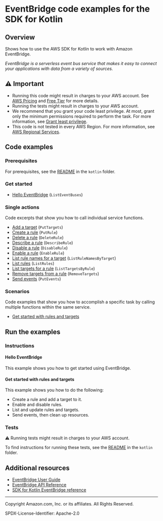 <!--Generated by WRITEME on 2023-09-12 00:35:15.835208 (UTC)-->
# EventBridge code examples for the SDK for Kotlin

## Overview

Shows how to use the AWS SDK for Kotlin to work with Amazon EventBridge.

<!--custom.overview.start-->
<!--custom.overview.end-->

*EventBridge is a serverless event bus service that makes it easy to connect your applications with data from a variety of sources.*

## ⚠ Important

* Running this code might result in charges to your AWS account. See [AWS Pricing](https://aws.amazon.com/pricing/?aws-products-pricing.sort-by=item.additionalFields.productNameLowercase&aws-products-pricing.sort-order=asc&awsf.Free%20Tier%20Type=*all&awsf.tech-category=*all) and [Free Tier](https://aws.amazon.com/free/?all-free-tier.sort-by=item.additionalFields.SortRank&all-free-tier.sort-order=asc&awsf.Free%20Tier%20Types=*all&awsf.Free%20Tier%20Categories=*all) for more details.
* Running the tests might result in charges to your AWS account.
* We recommend that you grant your code least privilege. At most, grant only the minimum permissions required to perform the task. For more information, see [Grant least privilege](https://docs.aws.amazon.com/IAM/latest/UserGuide/best-practices.html#grant-least-privilege).
* This code is not tested in every AWS Region. For more information, see [AWS Regional Services](https://aws.amazon.com/about-aws/global-infrastructure/regional-product-services).

<!--custom.important.start-->
<!--custom.important.end-->

## Code examples

### Prerequisites

For prerequisites, see the [README](../../README.md#Prerequisites) in the `kotlin` folder.


<!--custom.prerequisites.start-->
<!--custom.prerequisites.end-->


### Get started

* [Hello EventBridge](bin/main/com/kotlin/eventbridge/HelloEventBridge.kt#L11) (`ListEventBuses`)

### Single actions

Code excerpts that show you how to call individual service functions.

* [Add a target](bin/main/com/kotlin/eventbridge/EventbridgeMVP.kt#L550) (`PutTargets`)
* [Create a rule](bin/main/com/kotlin/eventbridge/CreateRuleSchedule.kt#L55) (`PutRule`)
* [Delete a rule](bin/main/com/kotlin/eventbridge/EventbridgeMVP.kt#L329) (`DeleteRule`)
* [Describe a rule](bin/main/com/kotlin/eventbridge/EventbridgeMVP.kt#L463) (`DescribeRule`)
* [Disable a rule](bin/main/com/kotlin/eventbridge/EventbridgeMVP.kt#L476) (`DisableRule`)
* [Enable a rule](bin/main/com/kotlin/eventbridge/EventbridgeMVP.kt#L476) (`EnableRule`)
* [List rule names for a target](bin/main/com/kotlin/eventbridge/EventbridgeMVP.kt#L520) (`ListRuleNamesByTarget`)
* [List rules](bin/main/com/kotlin/eventbridge/EventbridgeMVP.kt#L618) (`ListRules`)
* [List targets for a rule](bin/main/com/kotlin/eventbridge/EventbridgeMVP.kt#L535) (`ListTargetsByRule`)
* [Remove targets from a rule](bin/main/com/kotlin/eventbridge/EventbridgeMVP.kt#L341) (`RemoveTargets`)
* [Send events](bin/main/com/kotlin/eventbridge/EventbridgeMVP.kt#L367) (`PutEvents`)

### Scenarios

Code examples that show you how to accomplish a specific task by calling multiple
functions within the same service.

* [Get started with rules and targets](bin/main/com/kotlin/eventbridge/EventbridgeMVP.kt)

## Run the examples

### Instructions


<!--custom.instructions.start-->
<!--custom.instructions.end-->

#### Hello EventBridge

This example shows you how to get started using EventBridge.



#### Get started with rules and targets

This example shows you how to do the following:

* Create a rule and add a target to it.
* Enable and disable rules.
* List and update rules and targets.
* Send events, then clean up resources.

<!--custom.scenario_prereqs.eventbridge_Scenario_GettingStarted.start-->
<!--custom.scenario_prereqs.eventbridge_Scenario_GettingStarted.end-->


<!--custom.scenarios.eventbridge_Scenario_GettingStarted.start-->
<!--custom.scenarios.eventbridge_Scenario_GettingStarted.end-->

### Tests

⚠ Running tests might result in charges to your AWS account.


To find instructions for running these tests, see the [README](../../README.md#Tests)
in the `kotlin` folder.



<!--custom.tests.start-->
<!--custom.tests.end-->

## Additional resources

* [EventBridge User Guide](https://docs.aws.amazon.com/eventbridge/latest/userguide/eb-what-is.html)
* [EventBridge API Reference](https://docs.aws.amazon.com/eventbridge/latest/APIReference/Welcome.html)
* [SDK for Kotlin EventBridge reference](https://sdk.amazonaws.com/kotlin/api/latest/eventbridge/index.html)

<!--custom.resources.start-->
<!--custom.resources.end-->

---

Copyright Amazon.com, Inc. or its affiliates. All Rights Reserved.

SPDX-License-Identifier: Apache-2.0